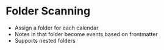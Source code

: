 # Folder Scanning

- Assign a folder for each calendar
- Notes in that folder become events based on frontmatter
- Supports nested folders
